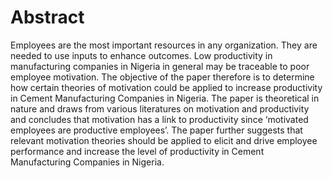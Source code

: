 # Abstract

Employees are the most important resources in any organization. They are needed to use inputs to enhance outcomes. Low productivity in manufacturing companies in Nigeria in general may be traceable to poor employee motivation. The objective of the paper therefore is to determine how certain theories of motivation could be applied to increase productivity in Cement Manufacturing Companies in Nigeria. The paper is theoretical in nature and draws from various literatures on motivation and productivity and concludes that motivation has a link to productivity since ‘motivated employees are productive employees’. The paper further suggests that relevant motivation theories should be applied to elicit and drive employee performance and increase the level of productivity in Cement Manufacturing Companies in Nigeria.